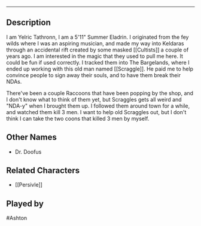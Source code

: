 --------------------------------------------------------------------------------
## Description
I am Yelric Tathronn, I am a 5'11" Summer Eladrin. I originated from the fey wilds where I was an aspiring musician, and made my way into Keldaras through an accidental rift created by some masked [[Cultists]] a couple of years ago. I am interested in the magic that they used to pull me here. It could be fun if used correctly. I tracked them into The Bargelands, where I ended up working with this old man named [[Scraggle]]. He paid me to help convince people to sign away their souls, and to have them break their NDAs. 


There've been a couple Raccoons that have been popping by the shop, and I don't know what to think of them yet, but Scraggles gets all weird and "NDA-y" when I brought them up. I followed them around town for a while, and watched them kill 3 men. I want to help old Scraggles out, but I don't think I can take the two coons that killed 3 men by myself.

## Other Names
* Dr. Doofus
## Related Characters
* [[Persivle]]

## Played by
#Ashton